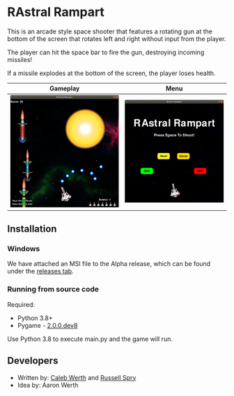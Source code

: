# RAstral Rampart

This is an arcade style space shooter that features a rotating gun at the bottom of the screen that rotates left and right without input from the player.

The player can hit the space bar to fire the gun, destroying incoming missiles!

If a missile explodes at the bottom of the screen, the player loses health.

Gameplay                   |  Menu
:-------------------------:|:-------------------------:
![](assets/gameplay.png)   |  ![](assets/rastral.png)

## Installation

### Windows

We have attached an MSI file to the Alpha release, which can be found under the [releases tab](https://github.com/chwerth/RAstral_Rampart/releases).

### Running from source code

Required:
- Python 3.8+
- Pygame - [2.0.0.dev8](https://github.com/pygame/pygame/releases/tag/2.0.0.dev8)

Use Python 3.8 to execute main.py and the game will run.


## Developers

- Written by: [Caleb Werth](https://github.com/chwerth/) and [Russell Spry](https://github.com/Rw552)
- Idea by: Aaron Werth
